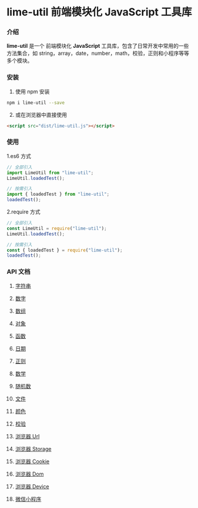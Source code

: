 # lime-util 前端模块化 JavaScript 工具库

### 介绍

**lime-util** 是一个 前端模块化 **JavaScript** 工具库，包含了日常开发中常用的一些方法集合，如 string，array，date，number，math，校验，正则和小程序等等多个模块。

### 安装

1.  使用 npm 安装

```bash
npm i lime-util --save
```

2.  或在浏览器中直接使用

```html
<script src="dist/lime-util.js"></script>
```

### 使用

1.es6 方式

```javascript
// 全部引入
import LimeUtil from "lime-util";
LimeUtil.loadedTest();

// 按需引入
import { loadedTest } from "lime-util";
loadedTest();
```

2.require 方式

```javascript
// 全部引入
const LimeUtil = require("lime-util");
LimeUtil.loadedTest();

// 按需引入
const { loadedTest } = require("lime-util");
loadedTest();
```

### API 文档

1. [字符串](https://gitee.com/qq575792372/lime-util/blob/master/doc/string.md)
2. [数字](https://gitee.com/qq575792372/lime-util/blob/master/doc/number.md)
3. [数组](https://gitee.com/qq575792372/lime-util/blob/master/doc/array.md)
4. [对象](https://gitee.com/qq575792372/lime-util/blob/master/doc/object.md)
5. [函数](https://gitee.com/qq575792372/lime-util/blob/master/doc/function.md)

6. [日期](https://gitee.com/qq575792372/lime-util/blob/master/doc/date.md)
7. [正则](https://gitee.com/qq575792372/lime-util/blob/master/doc/regexp.md)

8. [数学](https://gitee.com/qq575792372/lime-util/blob/master/doc/math.md)

9. [随机数](https://gitee.com/qq575792372/lime-util/blob/master/doc/random.md)

10. [文件](https://gitee.com/qq575792372/lime-util/blob/master/doc/file.md)

11. [颜色](https://gitee.com/qq575792372/lime-util/blob/master/doc/color.md)

12. [校验](https://gitee.com/qq575792372/lime-util/blob/master/doc/validate.md)

13. [浏览器 Url](https://gitee.com/qq575792372/lime-util/blob/master/doc/browser-url.md)
14. [浏览器 Storage](https://gitee.com/qq575792372/lime-util/blob/master/doc/browser-storage.md)
15. [浏览器 Cookie](https://gitee.com/qq575792372/lime-util/blob/master/doc/browser-cookie.md)
16. [浏览器 Dom](https://gitee.com/qq575792372/lime-util/blob/master/doc/browser-dom.md)
17. [浏览器 Device](https://gitee.com/qq575792372/lime-util/blob/master/doc/browser-device.md)

18. [微信小程序](https://gitee.com/qq575792372/lime-util/blob/master/doc/xcx.md)
